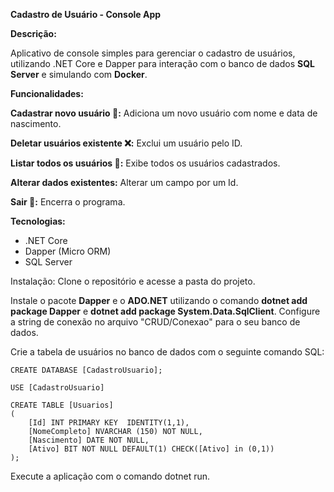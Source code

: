 **Cadastro de Usuário - Console App**

**Descrição:**

Aplicativo de console simples para gerenciar o cadastro de usuários, utilizando .NET Core e Dapper para interação com o banco de dados **SQL Server** e simulando com **Docker**.

**Funcionalidades:**

**Cadastrar novo usuário 📝:** Adiciona um novo usuário com nome e data de nascimento.

**Deletar usuários existente ❌:** Exclui um usuário pelo ID.

**Listar todos os usuários 👥:** Exibe todos os usuários cadastrados.

**Alterar dados existentes:** Alterar um campo por um Id.

**Sair 🚪:** Encerra o programa.

**Tecnologias:**
- .NET Core
- Dapper (Micro ORM)
- SQL Server

Instalação: 
Clone o repositório e acesse a pasta do projeto.

Instale o pacote **Dapper** e o **ADO.NET** utilizando o comando **dotnet add package Dapper** e **dotnet add package System.Data.SqlClient**.
Configure a string de conexão no arquivo "CRUD/Conexao" para o seu banco de dados.

Crie a tabela de usuários no banco de dados com o seguinte comando SQL:

    CREATE DATABASE [CadastroUsuario];
    
    USE [CadastroUsuario]

    CREATE TABLE [Usuarios]
    (
        [Id] INT PRIMARY KEY  IDENTITY(1,1),
        [NomeCompleto] NVARCHAR (150) NOT NULL,
        [Nascimento] DATE NOT NULL,
        [Ativo] BIT NOT NULL DEFAULT(1) CHECK([Ativo] in (0,1))
    );   

Execute a aplicação com o comando dotnet run.
